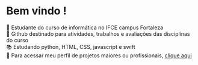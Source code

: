 # Bem vindo !

🏫 Estudante do curso de informática no IFCE campus Fortaleza  
🎯 Github destinado para atividades, trabalhos e avaliações das disciplinas do curso  
📚 Estudando python, HTML, CSS, javascript e swift  
📜 Para acessar meu perfil de projetos maiores ou profissionais, <a href='https://github.com/nicolasscarvalho'> clique aqui </a>

<!--
**NicolasCarvalho-IFCE-Institucional/NicolasCarvalho-IFCE-Institucional** is a ✨ _special_ ✨ repository because its `README.md` (this file) appears on your GitHub profile.
